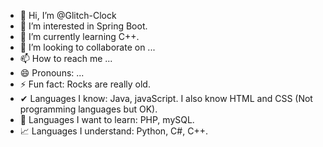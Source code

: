 - 👋 Hi, I’m @Glitch-Clock
- 👀 I’m interested in Spring Boot.
- 🌱 I’m currently learning C++.
- 💞️ I’m looking to collaborate on ...
- 📫 How to reach me ...
- 😄 Pronouns: ...
- ⚡ Fun fact: Rocks are really old.
- ✔ Languages I know: Java, javaScript. I also know HTML and CSS (Not programming languages but OK).
- 🌱 Languages I want to learn: PHP, mySQL.
- 📈 Languages I understand: Python, C#, C++.

<!---
Glitch-Clock/Glitch-Clock is a ✨ special ✨ repository because its `README.md` (this file) appears on your GitHub profile.
You can click the Preview link to take a look at your changes.
--->
